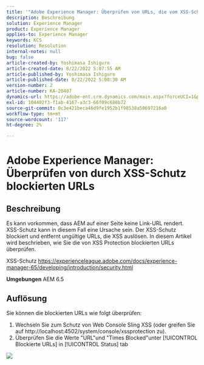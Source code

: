 ```yaml
---
title: '"Adobe Experience Manager: Überprüfen von URLs, die vom XSS-Schutz blockiert werden'
description: Beschreibung
solution: Experience Manager
product: Experience Manager
applies-to: Experience Manager
keywords: KCS
resolution: Resolution
internal-notes: null
bug: false
article-created-by: Yoshimasa Ishiguro
article-created-date: 8/22/2022 5:07:55 AM
article-published-by: Yoshimasa Ishiguro
article-published-date: 8/22/2022 5:08:30 AM
version-number: 2
article-number: KA-20407
dynamics-url: https://adobe-ent.crm.dynamics.com/main.aspx?forceUCI=1&pagetype=entityrecord&etn=knowledgearticle&id=c3e6e460-d821-ed11-b83e-0022480866ad
exl-id: 104402f3-f1ab-4167-a3c3-66f09c688b72
source-git-commit: 0c3e421beca46d9fe1952b1f98538a50697216a0
workflow-type: tm+mt
source-wordcount: '117'
ht-degree: 2%

---
```


# Adobe Experience Manager: Überprüfen von durch XSS-Schutz blockierten URLs

## Beschreibung


Es kann vorkommen, dass AEM auf einer Seite keine Link-URL rendert. XSS-Schutz kann in diesem Fall eine Ursache sein. Der XSS-Schutz blockiert und entfernt ungültige URLs, die XSS auslösen.
In diesem Artikel wird beschrieben, wie Sie die von XSS Protection blockierten URLs überprüfen.

XSS-Schutz https://experienceleague.adobe.com/docs/experience-manager-65/developing/introduction/security.html

<b>Umgebungen</b>
AEM 6.5


## Auflösung


Sie können die blockierten URLs wie folgt überprüfen:
1. Wechseln Sie zum Schutz von Web Console Sling XSS (oder greifen Sie auf http://localhost:4502/system/console/xssprotection zu).
2. Überprüfen Sie die Werte &quot;URL&quot;und &quot;Times Blocked&quot;unter [!UICONTROL Blockierte URLs] in [!UICONTROL Status] tab

![](assets/c1d7a6cc-d521-ed11-b83e-0022480866ad.png)
